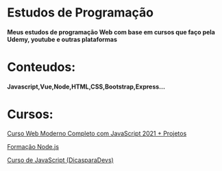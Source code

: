 # Estudos de Programação

<h4> Meus estudos de programação Web com base em cursos que faço pela Udemy, youtube e outras plataformas </h4>



# Conteudos: 

<h4>Javascript,Vue,Node,HTML,CSS,Bootstrap,Express...</h4>

# Cursos: 
<a href="https://www.udemy.com/course/curso-web/">Curso Web Moderno Completo com JavaScript 2021 + Projetos</a>

<a href="https://www.udemy.com/course/formacao-nodejs/">Formação Node.js</a>

<a href="https://www.youtube.com/watch?v=g08WcKOHeK0&list=PLm-VCNNTu3LnlPhqxx03kvjQd3qF6EBdz">Curso de JavaScript (DicasparaDevs)</a>